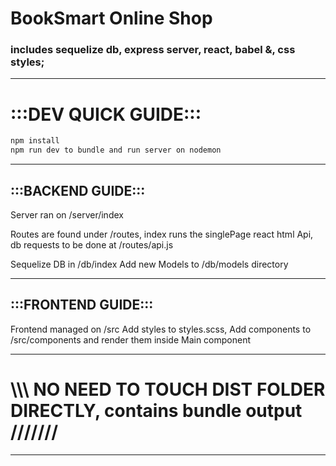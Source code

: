 # BookSmart Online Shop 
### includes sequelize db, express server, react, babel &, css styles;

____________________________________________________________________________
# :::DEV QUICK GUIDE:::
```bash
npm install
npm run dev to bundle and run server on nodemon

```
____________________________________________________________________________
## :::BACKEND GUIDE:::
Server ran on /server/index

Routes are found under /routes, index runs the singlePage react html
Api, db requests to be done at /routes/api.js

Sequelize DB in /db/index
Add new Models to /db/models directory
____________________________________________________________________________
## :::FRONTEND GUIDE:::
Frontend managed on /src
Add styles to styles.scss,
Add components to /src/components and render them inside Main component 
____________________________________________________________________________

# \\\\\\ NO NEED TO TOUCH DIST FOLDER DIRECTLY, contains bundle output ///////
____________________________________________________________________________

